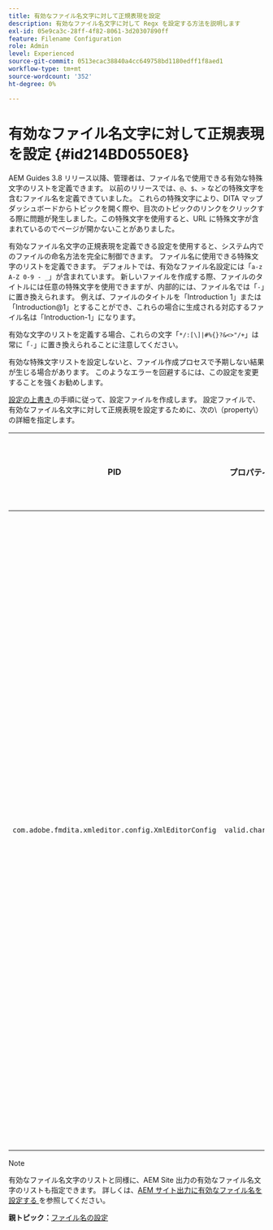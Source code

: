 ```yaml
---
title: 有効なファイル名文字に対して正規表現を設定
description: 有効なファイル名文字に対して Regx を設定する方法を説明します
exl-id: 05e9ca3c-28ff-4f82-8061-3d20307890ff
feature: Filename Configuration
role: Admin
level: Experienced
source-git-commit: 0513ecac38840a4cc649758bd1180edff1f8aed1
workflow-type: tm+mt
source-wordcount: '352'
ht-degree: 0%

---
```


# 有効なファイル名文字に対して正規表現を設定 {#id214BD0550E8}

AEM Guides 3.8 リリース以降、管理者は、ファイル名で使用できる有効な特殊文字のリストを定義できます。 以前のリリースでは、`@`、`$`、`>` などの特殊文字を含むファイル名を定義できていました。 これらの特殊文字により、DITA マップダッシュボードからトピックを開く際や、目次のトピックのリンクをクリックする際に問題が発生しました。この特殊文字を使用すると、URL に特殊文字が含まれているのでページが開かないことがありました。

有効なファイル名文字の正規表現を定義できる設定を使用すると、システム内でのファイルの命名方法を完全に制御できます。 ファイル名に使用できる特殊文字のリストを定義できます。 デフォルトでは、有効なファイル名設定には「`a-z A-Z 0-9 - _`」が含まれています。 新しいファイルを作成する際、ファイルのタイトルには任意の特殊文字を使用できますが、内部的には、ファイル名では「`-`」に置き換えられます。 例えば、ファイルのタイトルを「Introduction 1」または「Introduction@1」とすることができ、これらの場合に生成される対応するファイル名は「Introduction-1」になります。

有効な文字のリストを定義する場合、これらの文字「`*/:[\]|#%{}?&<>"/+`」は常に「`-`」に置き換えられることに注意してください。

有効な特殊文字リストを設定しないと、ファイル作成プロセスで予期しない結果が生じる場合があります。 このようなエラーを回避するには、この設定を変更することを強くお勧めします。

[ 設定の上書き ](download-install-additional-config-override.md#) の手順に従って、設定ファイルを作成します。 設定ファイルで、有効なファイル名文字に対して正規表現を設定するために、次の\（property\）の詳細を指定します。

| PID | プロパティキー | プロパティの値 |
|---|------------|--------------|
| `com.adobe.fmdita.xmleditor.config.XmlEditorConfig` | `valid.characters` | 値は正規表現パターンです。 3 つの基本文字が必要で、リストはハイフン\（– \）で始める必要があります。<br> **デフォルト値**:\[-a-zA-Z0-9\_\] |

>[!NOTE]
>
> 有効なファイル名文字のリストと同様に、AEM Site 出力の有効なファイル名文字のリストも指定できます。 詳しくは、[AEM サイト出力に有効なファイル名を設定する ](conf-file-names-valid-regx-aem-site-output.md#) を参照してください。

**親トピック：**&#x200B;[ ファイル名の設定 ](conf-file-names.md)
